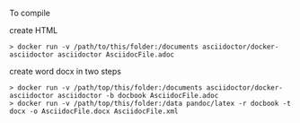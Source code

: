 To compile 

create HTML
```
> docker run -v /path/to/this/folder:/documents asciidoctor/docker-asciidoctor asciidoctor AsciidocFile.adoc
```

create word docx in two steps
```
> docker run -v /path/top/this/folder:/documents asciidoctor/docker-asciidoctor asciidoctor -b docbook AsciidocFile.adoc
> docker run -v /path/top/this/folder:/data pandoc/latex -r docbook -t docx -o AsciidocFile.docx AsciidocFile.xml
```
